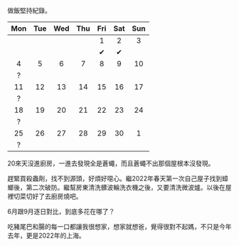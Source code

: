 做飯堅持紀錄。

|Mon|Tue|Wed|Thu|Fri|Sat|Sun|
|:-:|:-:|:-:|:-:|:-:|:-:|:-:|
|||||1|2|3|
| | | | |✔|✔| |
|4|5|6|7|8|9|10|
|?| | | | | | |
|11|12|13|14|15|16|17|
|?| | | | | | |
|18|19|20|21|22|23|24|
|?| | | | | | |
|25|26|27|28|29|30|1|
|?| | | | | | |

20來天沒進廚房，一進去發現全是蒼蠅，而且蒼蠅不出那個屋根本沒發現。

趕緊買殺蟲劑，找不到源頭，好煩好噁心。繼2022年春天第一次自己屋子找到蟑螂後，第二次破防。繼幫房東清洗髒波輪洗衣機之後，又要清洗微波爐。以後在屋裡切菜切好了去廚房燒吧。

6月跟9月逐日對比，到底多花在哪了？

吃豬尾巴和腸的每一口都讓我很想家，想家就想爸，覺得很對不起媽，不只是今年去年，更是2022年的上海。